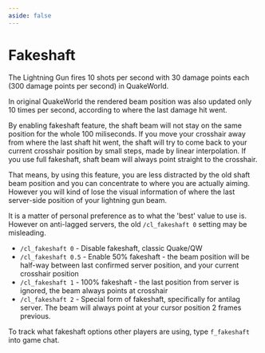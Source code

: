 ```yaml
---
aside: false
---
```


# Fakeshaft

The Lightning Gun fires 10 shots per second with 30 damage points each (300 damage points per second) in QuakeWorld.

In original QuakeWorld the rendered beam position was also updated only 10 times per second, according to where the last damage hit went.

By enabling fakeshaft feature, the shaft beam will not stay on the same position for the whole 100 miliseconds.
If you move your crosshair away from where the last shaft hit went, the shaft will try to come back to your current crosshair position by small steps, made by
linear interpolation.
If you use full fakeshaft, shaft beam will always point straight to the crosshair.

That means, by using this feature, you are less distracted by the old shaft beam position and you can concentrate to where you are actually aiming.
However you will kind of lose the visual information of where the last server-side position of your lightning gun beam.

It is a matter of personal preference as to what the 'best' value to use is. However on anti-lagged servers, the old `/cl_fakeshaft 0` setting may be
misleading.

* `/cl_fakeshaft 0` - Disable fakeshaft, classic Quake/QW
* `/cl_fakeshaft 0.5` - Enable 50% fakeshaft - the beam position will be half-way between last confirmed server position, and your current crosshair position
* `/cl_fakeshaft 1` - 100% fakeshaft - the last position from server is ignored, the beam always points at crosshair
* `/cl_fakeshaft 2`  - Special form of fakeshaft, specifically for antilag server. The beam will always point at your cursor position 2 frames previous.

To track what fakeshaft options other players are using, type `f_fakeshaft` into game chat.



